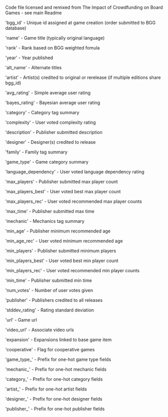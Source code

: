 Code file licensed and remixed from The Impact of Crowdfunding on Board Games - see main Readme

'bgg_id' - Unique id assigned at game creation (order submitted to BGG database)

'name' - Game title (typically original language)

'rank' - Rank based on BGG weighted fomula

'year' - Year published

'alt_name' - Alternate titles

'artist' - Artist(s) credited to original or rerelease (if multiple editions share bgg_id)

'avg_rating' - Simple average user rating

'bayes_rating' - Bayesian average user rating

'category' - Category tag summary

'complexity' - User voted complexity rating

'description' - Publisher submitted description

'designer' - Designer(s) credited to release

'family' - Family tag summary

'game_type' - Game category summary

'language_dependency' - User voted language dependency rating

'max_players' - Publisher submitted max player count

'max_players_best' - User voted best max player count

'max_players_rec' - User voted recommended max player counts

'max_time' - Publisher submitted max time

'mechanic' - Mechanics tag summary

'min_age' - Publisher minimum recommended age

'min_age_rec' - User voted minimum recommended age

'min_players' - Publisher submitted minimum players

'min_players_best' - User voted best min player count

'min_players_rec' - User voted recommended min player counts

'min_time' - Publisher submitted min time

'num_votes' - Number of user votes given

'publisher' - Publishers credited to all releases

'stddev_rating' - Rating standard deviation

'url' - Game url

'video_url' - Associate video urls

'expansion' - Expansions linked to base game item

'cooperative' - Flag for cooperative games

'game_type_' - Prefix for one-hot game type fields

'mechanic_' - Prefix for one-hot mechanic fields

'category_' - Prefix for one-hot category fields

'artist_' - Prefix for one-hot artist fields

'designer_' - Prefix for one-hot designer fields

'publisher_' - Prefix for one-hot publisher fields

